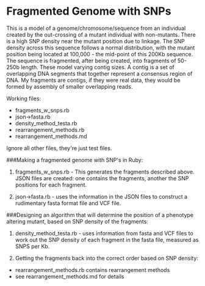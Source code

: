 Fragmented Genome with SNPs
===========================

This is a model of a genome/chromosome/sequence from an individual created by the out-crossing of a mutant individual with non-mutants.
There is a high SNP density near the mutant position due to linkage.
The SNP density across this sequence follows a normal distribution, with the mutant position being located at 100,000 - the mid-point of this 200Kb sequence.
The sequence is fragmented, after being created, into fragments of 50-250b length. These model varying contig sizes.
A contig is a set of overlapping DNA segments that together represent a consensus region of DNA. My fragments are contigs, if they were real data, they would be formed by assembly of smaller overlapping reads.

Working files: 

- fragments_w_snps.rb
- json->fasta.rb
- density_method_testa.rb
- rearrangement_methods.rb
- rearrangement_methods.md

Ignore all other files, they're just test files.

###Making a fragmented genome with SNP's in Ruby:

1. fragments_w_snps.rb - This generates the fragments described above. JSON files are created: one contains the fragments, another the SNP positions for each fragment.

2. json->fasta.rb - uses the information in the JSON files to construct a rudimentary fasta format file and VCF file.


###Designing an algorithm that will determine the position of a phenotype altering mutant, based on SNP density of the fragments:

1. density_method_testa.rb - uses information from fasta and VCF files to work out the SNP density of each fragment in the fasta file, measured as SNPS per Kb.

2. Getting the fragments back into the correct order based on SNP density:

- rearrangement_methods.rb contains rearrangement methods
- see rearrangement_methods.md for details